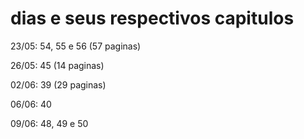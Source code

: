 # dias e seus respectivos capitulos

23/05: 54, 55 e 56 (57 paginas)

26/05: 45 (14 paginas)

02/06: 39 (29 paginas)

06/06: 40

09/06: 48, 49 e 50
